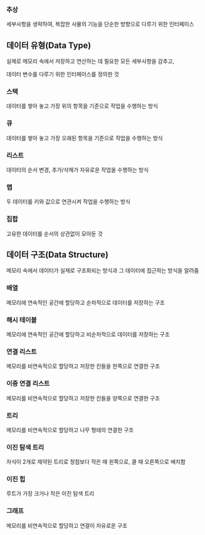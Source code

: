 ### 추상
세부사항을 생략하여, 복잡한 사물의 기능을 단순한 방향으로 다루기 위한 인터페이스

## 데이터 유형(Data Type)
실제로 메모리 속에서 저장하고 연산하는 데 필요한 모든 세부사항을 감추고,

데이터 변수를 다루기 위한 인터페이스를 정의한 것

### 스택
데이터를 쌓아 놓고 가장 위의 항목을 기준으로 작업을 수행하는 방식

### 큐
데이터를 쌓아 놓고 가장 오래된 항목을 기준으로 작업을 수행하는 방식

### 리스트
데이터의 순서 변경, 추가/삭제가 자유로운 작업을 수행하는 방식

### 맵
두 데이터를 키와 값으로 연관시켜 작업을 수행하는 방식

### 집합
고유한 데이터를 순서의 상관없이 모아둔 것

## 데이터 구조(Data Structure)
메모리 속에서 데이터가 실제로 구조화되는 방식과 그 데이터에 접근하는 방식을 알려줌

### 배열
메모리에 연속적인 공간에 할당하고 순차적으로 데이터를 저장하는 구조

### 해시 테이블
메모리에 연속적인 공간에 할당하고 비순차적으로 데이터를 저장하는 구조

### 연결 리스트
메모리를 비연속적으로 할당하고 저장한 칸들을 한쪽으로 연결한 구조

### 이중 연결 리스트
메모리를 비연속적으로 할당하고 저장한 칸들을 양쪽으로 연결한 구조

### 트리
메모리를 비연속적으로 할당하고 나무 형태의 연결한 구조

### 이진 탐색 트리
자식이 2개로 제약된 트리로 정점보다 작은 때 왼쪽으로, 클 때 오른쪽으로 배치함

### 이진 힙
루트가 가장 크거나 작은 이진 탐색 트리

### 그래프
메모리를 비연속적으로 할당하고 연결이 자유로운 구조